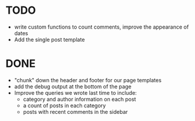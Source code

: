 TODO
====

* write custom functions to count comments, improve the appearance of dates
* Add the single post template



DONE
====

* "chunk" down the header and footer for our page templates
* add the debug output at the bottom of the page
* Improve the queries we wrote last time to include:
	- category and author information on each post
	- a count of posts in each category
	- posts with recent comments in the sidebar
